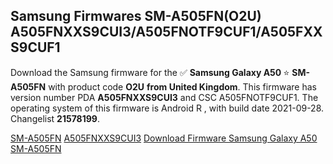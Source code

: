 <h2>Samsung Firmwares SM-A505FN(O2U) A505FNXXS9CUI3/A505FNOTF9CUF1/A505FXXS9CUF1</h2>
Download the Samsung firmware for the ✅ <strong>Samsung Galaxy A50 </strong> ⭐ <strong>SM-A505FN</strong> with product code <strong>O2U</strong> <strong> from United Kingdom</strong>. This firmware has version number PDA <strong>A505FNXXS9CUI3</strong> and CSC A505FNOTF9CUF1. The operating system of this firmware is Android R , with build date 2021-09-28. Changelist <strong>21578199</strong>.


[SM-A505FN](https://samfirm.shop/samsung/model/SM-A505FN)
[A505FNXXS9CUI3](https://samfirm.shop/samsung/pda/A505FNXXS9CUI3)
[Download Firmware Samsung Galaxy A50 SM-A505FN](https://samfirm.shop/samsung/firmware/460372)
